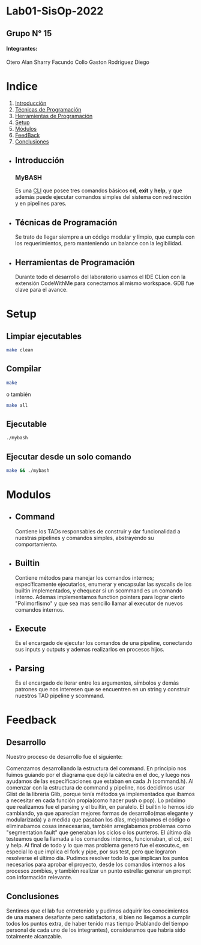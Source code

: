 # Lab01-SisOp-2022
## Grupo N° 15
#### Integrantes:
Otero Alan
Sharry Facundo
Collo Gaston
Rodriguez Diego

# Indice
1. [Introducción](#id1)
2. [Técnicas de Programación](#id2)
3. [Herramientas de Programación](#id3)
4. [Setup](#id4)
5. [Módulos](#id5)
6. [FeedBack](#id6)
7. [Conclusiones](#id7)

-   ## Introducción <span id="id1"/>
    ### MyBASH
    Es una [CLI](https://en.wikipedia.org/wiki/Command-line_interface) que posee tres comandos básicos **cd**, **exit** y           **help**, y que además puede ejecutar comandos simples del sistema con redirección y en pipelines pares.

-   ## Técnicas de Programación <span id="id2"/>
    Se trato de llegar siempre a un código modular y limpio, que cumpla con los requerimientos, pero manteniendo un balance con la legibilidad.
-   ## Herramientas de Programación <span id="id3"/>
    Durante todo el desarrollo del laboratorio usamos el IDE CLion con la extensión CodeWithMe para conectarnos al mismo workspace. GDB fue clave para el avance.

# Setup <span id="id4"/>

## Limpiar ejecutables

```sh
make clean
```
## Compilar

```sh
make 
```
o también
```sh
make all 
```

## Ejecutable

```sh
./mybash
```

## Ejecutar desde un solo comando

```sh
make && ./mybash
```

# Modulos <span id="id5"/>

- ## Command
  Contiene los TADs responsables de construir y dar funcionalidad a
  nuestras pipelines y comandos simples, abstrayendo su comportamiento.
- ## Builtin
  Contiene métodos para manejar los comandos internos; específicamente         ejecutarlos, enumerar y encapsular las syscalls de los builtin implementados, y chequear si un scommand es un comando interno. Ademas implementamos function pointers para lograr cierto "Polimorfismo" y que sea mas sencillo llamar al executor de nuevos comandos internos.
- ## Execute
  Es el encargado de ejecutar los comandos de una pipeline, conectando sus inputs y outputs y ademas realizarlos en procesos hijos.
- ## Parsing
  Es el encargado de iterar entre los argumentos, símbolos y demás patrones que nos interesen que se encuentren en un string y construir nuestros TAD pipeline y scommand.

# Feedback <span id="id6"/>

## Desarrollo

Nuestro proceso de desarrollo fue el siguiente:

Comenzamos desarrollando la estructura del command. En principio nos fuimos guíando por el díagrama que dejó la cátedra en el doc, y luego nos ayudamos de las específicaciones que estaban en cada .h (command.h).
Al comenzar con la estructura de command y pipeline, nos decidimos usar Glist de la librería Glib, porque tenía métodos ya implementados que ibamos a necesitar en cada función propia(como hacer push o pop).
Lo próximo que realizamos fue el parsing y el builtin, en paralelo. El builtin lo hemos ido cambiando, ya que aparecían mejores formas de desarrollo(mas elegante y modularizada) y a medida que pasaban los días, mejorabamos el código o eliminabamos cosas innecesarias, también arreglabamos problemas como "segmentation fault" que generaban los ciclos o los punteros. El último día testeamos que la llamada a los comandos internos, funcionaban, el cd, exit y help.
Al final de todo y lo que mas problema generó fue el execute.c, en especial lo que implica el fork y pipe, por sus test, pero que lograron resolverse el último día.
Pudimos resolver todo lo que implican los puntos necesarios para aprobar el proyecto, desde los comandos internos a los procesos zombies, y también realizar un punto estrella: generar un prompt con información relevante.


## Conclusiones <span id="id7"/>
Sentimos que el lab fue entretenido y pudimos adquirir los conocimientos de una manera desafiante pero satisfactoria, si bien no llegamos a cumplir todos los puntos extra, de haber tenido mas tiempo (Hablando del tiempo personal de cada uno de los integrantes), consideramos que habria sido totalmente alcanzable.
